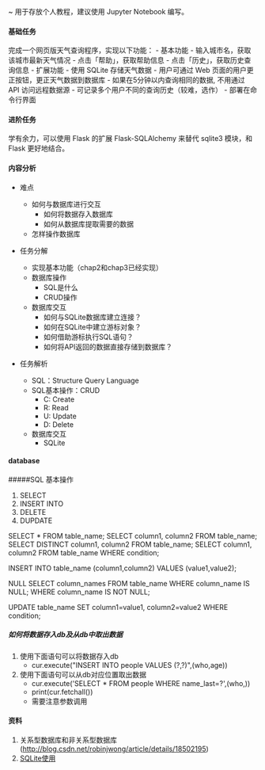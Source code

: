 ~ 用于存放个人教程，建议使用 Jupyter Notebook 编写。

#### 基础任务
完成一个网页版天气查询程序，实现以下功能：
    - 基本功能
      - 输入城市名，获取该城市最新天气情况
      - 点击「帮助」，获取帮助信息
      - 点击「历史」，获取历史查询信息
    - 扩展功能
      - 使用 SQLite 存储天气数据
      - 用户可通过 Web 页面的用户更正按钮，更正天气数据到数据库
      - 如果在5分钟以内查询相同的数据, 不用通过 API 访问远程数据源
      - 可记录多个用户不同的查询历史（较难，选作）
    - 部署在命令行界面

#### 进阶任务
学有余力，可以使用 Flask 的扩展 Flask-SQLAlchemy 来替代 sqlite3 模块，和 Flask 更好地结合。

#### 内容分析
  - 难点
    - 如何与数据库进行交互
      - 如何将数据存入数据库
      - 如何从数据库提取需要的数据
    - 怎样操作数据库

  - 任务分解
    - 实现基本功能（chap2和chap3已经实现）
    - 数据库操作
      - SQL是什么
      - CRUD操作
    - 数据库交互
      - 如何与SQLite数据库建立连接？
      - 如何在SQLite中建立游标对象？
      - 如何借助游标执行SQL语句？
      - 如何将API返回的数据直接存储到数据库？

  - 任务解析
    - SQL：Structure Query Language
    - SQL基本操作：CRUD
      - C: Create
      - R: Read
      - U: Update
      - D: Delete
    - 数据库交互
      - SQLite


#### database
#####SQL 基本操作
1. SELECT
2. INSERT INTO 
3. DELETE 
4. DUPDATE

SELECT * FROM table_name;
SELECT column1, column2 FROM table_name;
SELECT DISTINCT column1, column2 FROM table_name;
SELECT column1, column2 FROM table_name WHERE condition;

INSERT INTO table_name (column1,column2)
VALUES (value1,value2);

NULL
SELECT column_names
FROM table_name
WHERE column_name IS NULL;
WHERE column_name IS NOT NULL;

UPDATE table_name
SET column1=value1, column2=value2
WHERE condition;

##### 如何将数据存入db及从db中取出数据
1. 使用下面语句可以将数据存入db
   - cur.execute("INSERT INTO people VALUES (?,?)",(who,age))
2. 使用下面语句可以从db对应位置取出数据
   - cur.execute('SELECT * FROM people WHERE name_last=?',(who,))
   - print(cur.fetchall())
   - 需要注意参数调用


#### 资料
1. 关系型数据库和非关系型数据库(http://blog.csdn.net/robinjwong/article/details/18502195)
2. [SQLite使用](https://www.sqlite.org/cli.html)
